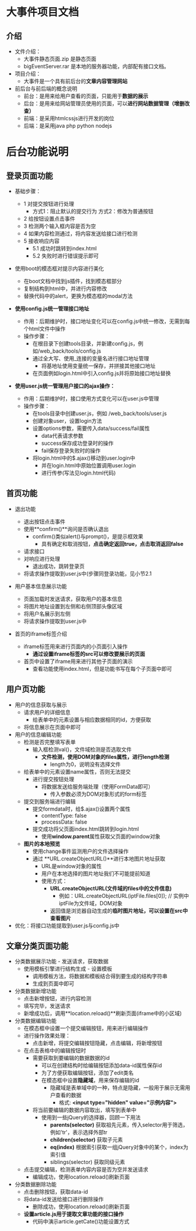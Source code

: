 # 大事件项目文档

## 介绍

- 文件介绍：
  - 大事件静态页面.zip  是静态页面
  - bigEventServer.rar  是本地的服务器功能，内部配有接口文档。
- 项目介绍：
  - 大事件是一个具有前后台的**文章内容管理网站**
- 前后台与前后端的概念说明
  - 前台：是用来给用户查看的页面，只能用于**数据的展示**
  - 后台：是用来给网站管理员使用的页面，可以**进行网站数据管理（增删改查）**
  - 前端：是采用htmlcssjs进行开发的岗位
  - 后端：是采用java php python nodejs

# 后台功能说明

## 登录页面功能

- 基础步骤：
  -  1 对提交按钮进行处理
      - 方式1：阻止默认的提交行为   方式2：修改为普通按钮
  -  2 给按钮设置点击事件
  -  3 检测两个输入框内容是否为空
  -  4 如果内容检测通过，将内容发送给接口进行检测
  -  5 接收响应内容
      -  5.1 成功时跳转到index.html
      -  5.2 失败时进行错误提示即可
- 使用boot的模态框对提示内容进行美化
  - 在boot文档中找到js插件，找到模态框部分
  - 复制结构到html中，并进行内容修改
  - 替换代码中的alert，更换为模态框的modal方法
- **使用config.js统一管理接口地址**
  - 作用：后期维护时，接口地址变化可以在config.js中统一修改，无需到每个html文件中操作
  - 操作步骤：
    - 在根目录下创建tools目录，并新建config.js，例如/web_back/tools/config.js
    - 通过全大写、使用_连接的变量名进行接口地址管理
      - 将基地址使用变量统一保存，并拼接其他接口地址
    - 在页面例如login.html中引入config.js并将原始接口地址替换

- **使用user.js统一管理用户接口的ajax操作：**
  - 作用：后期维护时，接口使用方式变化可以在user.js中管理
  - 操作步骤：
    - 在tools目录中创建user.js，例如 /web_back/tools/user.js
    - 创建对象user，设置login方法
    - 设置options参数，需要传入data/success/fail属性
      - data代表请求参数
      - success保存成功登录时的操作
      - fail保存登录失败时的操作
    - 将login.html中的$.ajax()移动到user.login中
      - 并在login.html中原始位置调用user.login
      - 进行传参(写法见login.html代码)

## 首页功能

- 退出功能
  - 退出按钮点击事件
  - 使用**confirm()**询问是否确认退出
    - confirm()类似alert()与prompt()，是提示框效果
      - 具有确定和取消按钮，**点击确定返回true，点击取消返回false**
  - 请求接口
  - 对响应进行处理
    - 退出成功，跳转登录页
  - 将请求操作提取到user.js中(步骤同登录功能，见小节2.1
- 用户基本信息展示功能
  - 页面加载时发送请求，获取用户的基本信息
  - 将图片地址设置到左侧和右侧顶部头像区域
  - 将用户名展示到左侧
  - 将请求操作提取到user.js中

- 首页的iframe标签介绍
  - iframe标签用来进行页面内的小页面引入操作
    - **通过设置iframe标签的src可以修改要展示的页面**
  - 首页中设置了iframe用来进行其他子页面的演示
    - 查看功能使用index.html，但是功能书写在每个子页面中即可

## 用户页功能

- 用户的信息获取与展示
  - 请求用户的详细信息
     - 给表单中的元素设置与相应数据相同的id，方便获取
  - 将信息展示在页面中即可
- 用户的信息编辑功能
  - 检测是否完整填写表单
    - 输入框检测val()，文件域检测是否选取文件
      - **文件检测，使用DOM对象的files属性，进行length检测**
        - length为0，说明没有选择文件
  - 给表单中的元素设置name属性，否则无法提交
    - 进行提交按钮处理
      - 将数据发送给服务端处理（使用FormData即可）
        - 传入参数必须为DOM对象形式的form标签
  - 提交到服务端进行编辑
    - 提交formdata时，给$.ajax()设置两个属性
      - contentType: false
      - processData: false
    - 提交成功将父页面index.html跳转到login.html
      - 使用**window.parent**属性获取父页面的window对象
  - **图片的本地预览**
    - 使用change事件监测用户的文件选择操作
    - 通过 **URL.createObjectURL()**进行本地图片地址获取
        - URL是window对象的属性
        - 用户在本地选择的图片地址我们不可能提前知道
        - 使用方式：
            - **URL.createObjectURL(文件域的files中的文件信息)**
                - 例如：URL.createObjectURL(iptFile.files[0]);   // 实例中iptFile为文件域，DOM对象
          - 返回值是浏览器自动生成的**临时图片地址，可以设置在src中查看图片**
- 优化：将接口功能提取到user.js与config.js中

## 文章分类页面功能

- 分类数据展示功能
      - 发送请求，获取数据
  - 使用模板引擎进行结构生成
        - 设置模板
    - 调用模板方法，将数据和模板结合得到要生成的结构字符串
    - 生成到页面中即可
- 分类数据新增功能
    - 点击新增按钮，进行内容检测
    - 填写完毕，发送请求
    - 新增成功后，调用**location.reload()**刷新页面(iframe中的小区域)
- 分类数据编辑功能
    - 在模态框中设置一个提交编辑按钮，用来进行编辑操作
    - 进行操作效果处理：
        - 点击新增，将提交编辑按钮隐藏，点击编辑，将新增按钮
    - 在点击表格中的编辑按钮时
        - 需要获取到要编辑的数据数据的id
            - 可以在创建结构时给编辑按钮添加data-id属性保存id
            - 为了方便获取编辑按钮，添加了edit类名
            - 在模态框中设置**隐藏域**，用来保存编辑的id
                - 隐藏域是表单域中的一种，特点是隐藏，一般用于展示无需用户查看的数据
                    - 格式:   **\<input type="hidden" value="示例内容">**
        - 将当前要编辑的数据内容取出，填写到表单中
            - 使用到一些jQuery的选择器，回顾一下用法
                - **parents(selector)** 获取祖先元素，传入selector用于筛选，例如'tr'，表示选择外部tr
                - **children(selector)** 获取子元素
                - **eq(index)** 根据索引获取一组jQuery对象中的某个，index为索引值
                - siblings(selector)  获取同级元素
    - 点击提交编辑，检测表单内容内容是否为空并发送请求
      - 编辑成功，使用location.reload()刷新页面
- 分类数据删除功能
    - 点击删除按钮，获取data-id
    - 将data-id发送给接口进行删除操作
        - 删除成功，使用location.reload()刷新页面
  - **设置article.js用于提取文章功能的接口操作**
      - 代码中演示article.getCate()功能设置方式